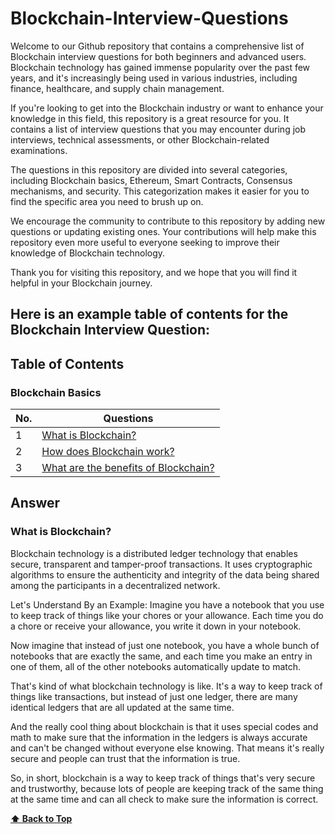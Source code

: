 # Blockchain-Interview-Questions

Welcome to our Github repository that contains a comprehensive list of Blockchain interview questions for both beginners and advanced users. Blockchain technology has gained immense popularity over the past few years, and it's increasingly being used in various industries, including finance, healthcare, and supply chain management.

If you're looking to get into the Blockchain industry or want to enhance your knowledge in this field, this repository is a great resource for you. It contains a list of interview questions that you may encounter during job interviews, technical assessments, or other Blockchain-related examinations.

The questions in this repository are divided into several categories, including Blockchain basics, Ethereum, Smart Contracts, Consensus mechanisms, and security. This categorization makes it easier for you to find the specific area you need to brush up on.

We encourage the community to contribute to this repository by adding new questions or updating existing ones. Your contributions will help make this repository even more useful to everyone seeking to improve their knowledge of Blockchain technology.

Thank you for visiting this repository, and we hope that you will find it helpful in your Blockchain journey.

## Here is an example table of contents for the Blockchain Interview Question:


## Table of Contents

### Blockchain Basics
| No. | Questions |
| ---- | ----------- |
| 1 | [What is Blockchain?](what-is-blockchain) |
| 2 | [How does Blockchain work?](how-does-blockchain-work) |
| 3 | [What are the benefits of Blockchain?](what-are-the-benefits-of-blockchain) |


## Answer

### What is Blockchain?
Blockchain technology is a distributed ledger technology that enables secure, transparent and tamper-proof transactions. It uses cryptographic algorithms to ensure the authenticity and integrity of the data being shared among the participants in a decentralized network.

Let's Understand By an Example:
Imagine you have a notebook that you use to keep track of things like your chores or your allowance. Each time you do a chore or receive your allowance, you write it down in your notebook.

Now imagine that instead of just one notebook, you have a whole bunch of notebooks that are exactly the same, and each time you make an entry in one of them, all of the other notebooks automatically update to match.

That's kind of what blockchain technology is like. It's a way to keep track of things like transactions, but instead of just one ledger, there are many identical ledgers that are all updated at the same time.

And the really cool thing about blockchain is that it uses special codes and math to make sure that the information in the ledgers is always accurate and can't be changed without everyone else knowing. That means it's really secure and people can trust that the information is true.

So, in short, blockchain is a way to keep track of things that's very secure and trustworthy, because lots of people are keeping track of the same thing at the same time and can all check to make sure the information is correct.

  **[⬆ Back to Top](#table-of-contents)**